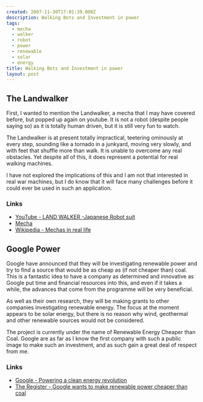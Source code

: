 ```yaml
---
created: 2007-11-30T17:01:39.000Z
description: Walking Bots and Investment in power
tags:
  - mecha
  - walker
  - robot
  - power
  - renewable
  - solar
  - energy
title: Walking Bots and Investment in power
layout: post
---
```

## The Landwalker

First, I wanted to mention the Landwalker, a mecha that I may have covered before, but popped up again on youtube. It is not a robot (despite people saying so) as it is totally human driven, but it is still very fun to watch.

The Landwalker is at present totally impractical, teetering ominously at every step, sounding like a tornado in a junkyard, moving very slowly, and with feet that shuffle more than walk. It is unable to overcome any real obstacles. Yet despite all of this, it does represent a potential for real walking machines.

I have not explored the implications of this and I am not that interested in real war machines, but I do know that it will face many challenges before it could ever be used in such an application.

### Links

- [YouTube - LAND WALKER -Japanese Robot suit](http://youtube.com/watch?v=oVwbUljGs3g)
- [Mecha](/wiki/mecha.html "Large Robotic Suits")
- [Wikipedia - Mechas in real life](http://en.wikipedia.org/wiki/Mecha#Mechas_in_real_life)

## Google Power

Google have announced that they will be investigating renewable power and try to find a source that would be as cheap as (if not cheaper than) coal. This is a fantastic idea to have a company as determined and innovative as Google put time and financial resources into this, and even if it takes a while, the advances that come from the programme will be very beneficial.

As well as their own research, they will be making grants to other companies investigating renewable energy. The focus at the moment appears to be solar energy, but there is no reason why wind, geothermal and other renewable sources would not be considered.

The project is currently under the name of Renewable Energy Cheaper than Coal. Google are as far as I know the first company with such a public image to make such an investment, and as such gain a great deal of respect from me.

### Links

- [Google - Powering a clean energy revolution](http://www.google.com/corporate/green/energy/)
- [The Register - Google wants to make renewable power cheaper than coal](http://www.theregister.co.uk/2007/11/29/google_renewable_power_plan/)

